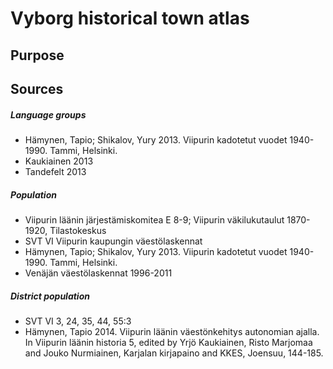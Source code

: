 # Vyborg historical town atlas


## Purpose

## Sources

##### Language groups

- Hämynen, Tapio; Shikalov, Yury 2013. Viipurin kadotetut vuodet 1940-1990. Tammi, Helsinki.
- Kaukiainen 2013
- Tandefelt 2013

##### Population

- Viipurin läänin järjestämiskomitea E 8-9; Viipurin väkilukutaulut 1870-1920, Tilastokeskus
- SVT VI Viipurin kaupungin väestölaskennat
- Hämynen, Tapio; Shikalov, Yury 2013. Viipurin kadotetut vuodet 1940-1990. Tammi, Helsinki.
- Venäjän väestölaskennat 1996-2011

##### District population

- SVT VI 3, 24, 35, 44, 55:3
- Hämynen, Tapio 2014. Viipurin läänin väestönkehitys autonomian ajalla. In Viipurin läänin historia 5, edited by Yrjö
 Kaukiainen, Risto Marjomaa and Jouko Nurmiainen, Karjalan kirjapaino and KKES, Joensuu, 144-185.